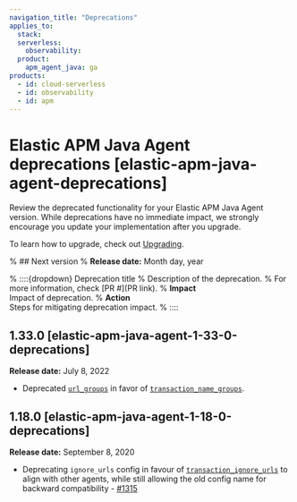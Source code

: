 ```yaml
---
navigation_title: "Deprecations"
applies_to:
  stack:
  serverless:
    observability:
  product:
    apm_agent_java: ga
products:
  - id: cloud-serverless
  - id: observability
  - id: apm
---
```


# Elastic APM Java Agent deprecations [elastic-apm-java-agent-deprecations]
Review the deprecated functionality for your Elastic APM Java Agent version. While deprecations have no immediate impact, we strongly encourage you update your implementation after you upgrade.

To learn how to upgrade, check out [Upgrading](/reference/upgrading.md).

% ## Next version
% **Release date:** Month day, year

% ::::{dropdown} Deprecation title
% Description of the deprecation.
% For more information, check [PR #](PR link).
% **Impact**<br> Impact of deprecation.
% **Action**<br> Steps for mitigating deprecation impact.
% ::::

## 1.33.0 [elastic-apm-java-agent-1-33-0-deprecations]
**Release date:** July 8, 2022

* Deprecated [`url_groups`](/reference/config-http.md#config-url-groups) in favor of [`transaction_name_groups`](/reference/config-core.md#config-transaction-name-groups).

## 1.18.0 [elastic-apm-java-agent-1-18-0-deprecations]
**Release date:** September 8, 2020

* Deprecating `ignore_urls` config in favour of [`transaction_ignore_urls`](/reference/config-http.md#config-transaction-ignore-urls) to align with other agents, while still allowing the old config name for backward compatibility - [#1315](https://github.com/elastic/apm-agent-java/pull/1315)